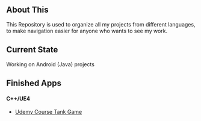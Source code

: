 ## About This
This Repository is used to organize all my projects from different languages, to make navigation easier for anyone who wants to see my work. 

## Current State 
Working on Android (Java) projects

## Finished Apps
#### C++/UE4
* [Udemy Course Tank Game](https://github.com/Sinalicious/04_TankBattle)

